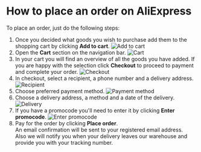 # How to place an order on AliExpress
To place an order, just do the following steps:

1. Once you decided what goods you wish to purchase add them to the shopping cart by clicking **Add to cart**.
![Add to cart](images/add_to_cart.png)
2. Open the **Cart** section on the navigation bar.
![Cart](images/cart.png)
3. In your cart you will find an overview of all the goods you have added. If you are happy with the selection click **Checkout** to proceed to payment and complete your order.
![Checkout](images/checkout.png)
4. In checkout, select a recipient, a phone number and a delivery address. 
![Recipient](images/recipient.png)
5. Choose preferred payment method.
![Payment method](images/payment_method.png)
6. Choose a delivery address, a method and a date of the delivery.
![Delivery](images/delivery.png)
7. If you have a promocode you'll need to enter it by clicking **Enter promocode**.
![Enter promocode](images/enter_promocode.png) 
8. Pay for the order by clicking **Place order**. <br>
    An email confirmation will be sent to your registered email address. <br>
    Also we will notify you when your delivery leaves our warehouse and provide you with your tracking number.
